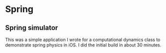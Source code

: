# Spring
## Spring simulator
This was a simple application I wrote for a computational dynamics class to demonstrate spring physics in iOS. I did the initial build in about 30 minutes.
